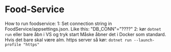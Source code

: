 # Food-Service

How to run foodservice: 
1: Set connection string in FoodService/appsettings.json. Like this: "DB_CONN"="????"
2: kør `dotnet run` eller bare åbn i VS og tryk start
Måske åbner det i Docker som standard. Hvis det bare skal være alm. https server så kør: `dotnet run --launch-profile "https"`
